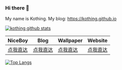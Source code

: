 ### Hi there 👋
My name is Kothing. 
My blog: <https://kothing.github.io>

[![kothing github stats](https://github-readme-stats.vercel.app/api?username=kothing&show_icons=true)](https://github.com/kothing)



|  NiceBoy  | Blog  | Wallpaper | Website |
|  ---------  | --------- | --------- | --------- |
| [点我直达](http://nice-boy.com/) | [点我直达](http://work.nice-boy.com) | [点我直达](http://wallpaper.nice-boy.com) | [点我直达](http://site.nice-boy.com) |


[![Top Langs](https://github-readme-stats.vercel.app/api/top-langs/?username=kothing&layout=compact)](https://github.com/anuraghazra/github-readme-stats)

<!--
**kothing/kothing** is a ✨ _special_ ✨ repository because its `README.md` (this file) appears on your GitHub profile.

Here are some ideas to get you started:

- 🔭 I’m currently working on ...
- 🌱 I’m currently learning ...
- 👯 I’m looking to collaborate on ...
- 🤔 I’m looking for help with ...
- 💬 Ask me about ...
- 📫 How to reach me: ...
- 😄 Pronouns: ...
- ⚡ Fun fact: ...
- 
-->
